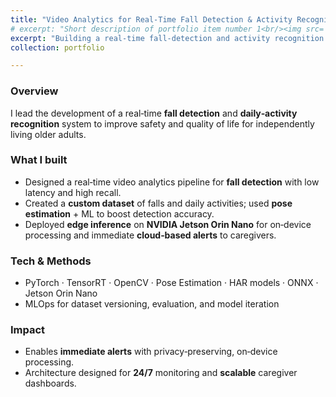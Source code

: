 ```yaml
---
title: "Video Analytics for Real‑Time Fall Detection & Activity Recognition"
# excerpt: "Short description of portfolio item number 1<br/><img src='/images/500x300.png'>"
excerpt: "Building a real‑time fall‑detection and activity recognition system for elderly care using advanced video analytics and on‑device inference.<br/><img src='/images/rsz_1image5.png' alt='Fall detection project'>"
collection: portfolio

---
```

### Overview
I lead the development of a real‑time **fall detection** and **daily‑activity recognition** system to improve safety and quality of life for independently living older adults.

### What I built
- Designed a real‑time video analytics pipeline for **fall detection** with low latency and high recall.
- Created a **custom dataset** of falls and daily activities; used **pose estimation** + ML to boost detection accuracy.
- Deployed **edge inference** on **NVIDIA Jetson Orin Nano** for on‑device processing and immediate **cloud‑based alerts** to caregivers.

### Tech & Methods
- PyTorch · TensorRT · OpenCV · Pose Estimation · HAR models · ONNX · Jetson Orin Nano
- MLOps for dataset versioning, evaluation, and model iteration

### Impact
- Enables **immediate alerts** with privacy‑preserving, on‑device processing.
- Architecture designed for **24/7** monitoring and **scalable** caregiver dashboards.

